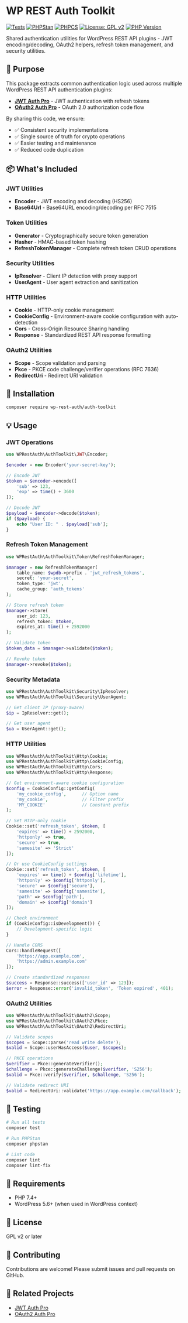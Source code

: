 # WP REST Auth Toolkit

[![Tests](https://github.com/juanma-wp/wp-rest-auth-toolkit/actions/workflows/tests.yml/badge.svg)](https://github.com/juanma-wp/wp-rest-auth-toolkit/actions/workflows/tests.yml)
[![PHPStan](https://github.com/juanma-wp/wp-rest-auth-toolkit/actions/workflows/phpstan.yml/badge.svg)](https://github.com/juanma-wp/wp-rest-auth-toolkit/actions/workflows/phpstan.yml)
[![PHPCS](https://github.com/juanma-wp/wp-rest-auth-toolkit/actions/workflows/phpcs.yml/badge.svg)](https://github.com/juanma-wp/wp-rest-auth-toolkit/actions/workflows/phpcs.yml)
[![License: GPL v2](https://img.shields.io/badge/License-GPL%20v2-blue.svg)](https://www.gnu.org/licenses/old-licenses/gpl-2.0.en.html)
[![PHP Version](https://img.shields.io/badge/PHP-%3E%3D7.4-blue.svg)](https://php.net)

Shared authentication utilities for WordPress REST API plugins - JWT encoding/decoding, OAuth2 helpers, refresh token management, and security utilities.

## 🎯 Purpose

This package extracts common authentication logic used across multiple WordPress REST API authentication plugins:

- **[JWT Auth Pro](https://github.com/juanma-wp/jwt-auth-pro-wp-rest-api)** - JWT authentication with refresh tokens
- **[OAuth2 Auth Pro](https://github.com/juanma-wp/wp-rest-auth-oauth2)** - OAuth 2.0 authorization code flow

By sharing this code, we ensure:
- ✅ Consistent security implementations
- ✅ Single source of truth for crypto operations
- ✅ Easier testing and maintenance
- ✅ Reduced code duplication

## 📦 What's Included

### JWT Utilities
- **Encoder** - JWT encoding and decoding (HS256)
- **Base64Url** - Base64URL encoding/decoding per RFC 7515

### Token Utilities
- **Generator** - Cryptographically secure token generation
- **Hasher** - HMAC-based token hashing
- **RefreshTokenManager** - Complete refresh token CRUD operations

### Security Utilities
- **IpResolver** - Client IP detection with proxy support
- **UserAgent** - User agent extraction and sanitization

### HTTP Utilities
- **Cookie** - HTTP-only cookie management
- **CookieConfig** - Environment-aware cookie configuration with auto-detection
- **Cors** - Cross-Origin Resource Sharing handling
- **Response** - Standardized REST API response formatting

### OAuth2 Utilities
- **Scope** - Scope validation and parsing
- **Pkce** - PKCE code challenge/verifier operations (RFC 7636)
- **RedirectUri** - Redirect URI validation

## 🚀 Installation

```bash
composer require wp-rest-auth/auth-toolkit
```

## 💡 Usage

### JWT Operations

```php
use WPRestAuth\AuthToolkit\JWT\Encoder;

$encoder = new Encoder('your-secret-key');

// Encode JWT
$token = $encoder->encode([
    'sub' => 123,
    'exp' => time() + 3600
]);

// Decode JWT
$payload = $encoder->decode($token);
if ($payload) {
    echo "User ID: " . $payload['sub'];
}
```

### Refresh Token Management

```php
use WPRestAuth\AuthToolkit\Token\RefreshTokenManager;

$manager = new RefreshTokenManager(
    table_name: $wpdb->prefix . 'jwt_refresh_tokens',
    secret: 'your-secret',
    token_type: 'jwt',
    cache_group: 'auth_tokens'
);

// Store refresh token
$manager->store(
    user_id: 123,
    refresh_token: $token,
    expires_at: time() + 2592000
);

// Validate token
$token_data = $manager->validate($token);

// Revoke token
$manager->revoke($token);
```

### Security Metadata

```php
use WPRestAuth\AuthToolkit\Security\IpResolver;
use WPRestAuth\AuthToolkit\Security\UserAgent;

// Get client IP (proxy-aware)
$ip = IpResolver::get();

// Get user agent
$ua = UserAgent::get();
```

### HTTP Utilities

```php
use WPRestAuth\AuthToolkit\Http\Cookie;
use WPRestAuth\AuthToolkit\Http\CookieConfig;
use WPRestAuth\AuthToolkit\Http\Cors;
use WPRestAuth\AuthToolkit\Http\Response;

// Get environment-aware cookie configuration
$config = CookieConfig::getConfig(
    'my_cookie_config',      // Option name
    'my_cookie',             // Filter prefix
    'MY_COOKIE'              // Constant prefix
);

// Set HTTP-only cookie
Cookie::set('refresh_token', $token, [
    'expires' => time() + 2592000,
    'httponly' => true,
    'secure' => true,
    'samesite' => 'Strict'
]);

// Or use CookieConfig settings
Cookie::set('refresh_token', $token, [
    'expires' => time() + $config['lifetime'],
    'httponly' => $config['httponly'],
    'secure' => $config['secure'],
    'samesite' => $config['samesite'],
    'path' => $config['path'],
    'domain' => $config['domain']
]);

// Check environment
if (CookieConfig::isDevelopment()) {
    // Development-specific logic
}

// Handle CORS
Cors::handleRequest([
    'https://app.example.com',
    'https://admin.example.com'
]);

// Create standardized responses
$success = Response::success(['user_id' => 123]);
$error = Response::error('invalid_token', 'Token expired', 401);
```

### OAuth2 Utilities

```php
use WPRestAuth\AuthToolkit\OAuth2\Scope;
use WPRestAuth\AuthToolkit\OAuth2\Pkce;
use WPRestAuth\AuthToolkit\OAuth2\RedirectUri;

// Validate scopes
$scopes = Scope::parse('read write delete');
$valid = Scope::userHasAccess($user, $scopes);

// PKCE operations
$verifier = Pkce::generateVerifier();
$challenge = Pkce::generateChallenge($verifier, 'S256');
$valid = Pkce::verify($verifier, $challenge, 'S256');

// Validate redirect URI
$valid = RedirectUri::validate('https://app.example.com/callback');
```

## 🧪 Testing

```bash
# Run all tests
composer test

# Run PHPStan
composer phpstan

# Lint code
composer lint
composer lint-fix
```

## 📝 Requirements

- PHP 7.4+
- WordPress 5.6+ (when used in WordPress context)

## 📄 License

GPL v2 or later

## 🤝 Contributing

Contributions are welcome! Please submit issues and pull requests on GitHub.

## 🔗 Related Projects

- [JWT Auth Pro](https://github.com/juanma-wp/jwt-auth-pro-wp-rest-api)
- [OAuth2 Auth Pro](https://github.com/juanma-wp/wp-rest-auth-oauth2)
